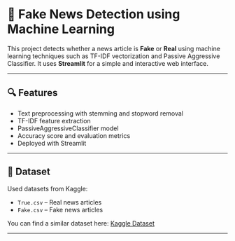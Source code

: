 # 📰 Fake News Detection using Machine Learning

This project detects whether a news article is **Fake** or **Real** using machine learning techniques such as TF-IDF vectorization and Passive Aggressive Classifier. It uses **Streamlit** for a simple and interactive web interface.

---

## 🔍 Features
- Text preprocessing with stemming and stopword removal
- TF-IDF feature extraction
- PassiveAggressiveClassifier model
- Accuracy score and evaluation metrics
- Deployed with Streamlit

---

## 📁 Dataset
Used datasets from Kaggle:
- `True.csv` – Real news articles
- `Fake.csv` – Fake news articles

You can find a similar dataset here: [Kaggle Dataset](https://www.kaggle.com/datasets/clmentbisaillon/fake-and-real-news-dataset)

---

